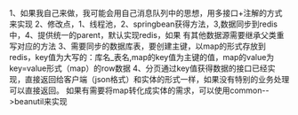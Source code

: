 1、如果我自己来做，我可能会用自己消息队列中的思想，用多接口+注解的方式来实现
2、修改点，1、线程池，2、springbean获得方法，3,数据同步到redis中，4、提供统一的parent，默认实现redis，如果
有其他数据源需要继承父类重写对应的方法
3、需要同步的数据库表，要创建主键，以map的形式存放到redis，key值为大写的：库名_表名,map的key值为主键的值，map的value为
key=value形式（map）的row数据
4、分页通过key值获得数据的接口已经实现，直接返回给客户端（json格式）和实体的形式一样，如果没有特别的业务处理可以直接返回。
如果有需要将map转化成实体的需求，可以使用common-->beanutil来实现